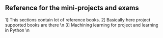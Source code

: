 ## Reference for the mini-projects and exams
<p>
1] This sections contain lot of reference books. 
<n>
2] Basically here project supported books are there \n
3] Machining learning for project and learning in Python \n
<p>
